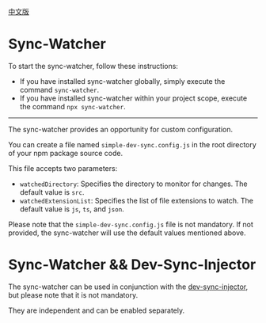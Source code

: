 [中文版](https://github.com/Sinpo96/simple-dev-sync/blob/master/packages/sync-watcher/README.cn.md)
# Sync-Watcher

To start the sync-watcher, follow these instructions:

- If you have installed sync-watcher globally, simply execute the command `sync-watcher`.
- If you have installed sync-watcher within your project scope, execute the command `npx sync-watcher`.

---

The sync-watcher provides an opportunity for custom configuration.

You can create a file named `simple-dev-sync.config.js` in the root directory of your npm package source code.

This file accepts two parameters:
- `watchedDirectory`: Specifies the directory to monitor for changes. The default value is `src`.
- `watchedExtensionList`: Specifies the list of file extensions to watch. The default value is `js`, `ts`, and `json`.

Please note that the `simple-dev-sync.config.js` file is not mandatory. If not provided, the sync-watcher will use the default values mentioned above.

# Sync-Watcher && Dev-Sync-Injector

The sync-watcher can be used in conjunction with the [dev-sync-injector](https://www.npmjs.com/package/dev-sync-injector), but please note that it is not mandatory.

They are independent and can be enabled separately.


